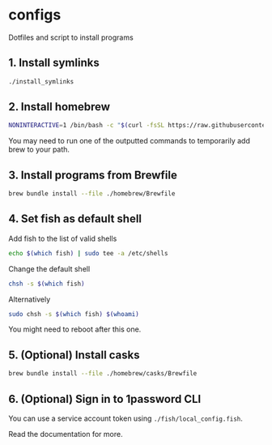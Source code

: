 # configs

Dotfiles and script to install programs

## 1. Install symlinks

```sh
./install_symlinks
```

## 2. Install homebrew

```sh
NONINTERACTIVE=1 /bin/bash -c "$(curl -fsSL https://raw.githubusercontent.com/Homebrew/install/HEAD/install.sh)"
```

You may need to run one of the outputted commands to temporarily add brew to
your path.

## 3. Install programs from Brewfile

```sh
brew bundle install --file ./homebrew/Brewfile
```

## 4. Set fish as default shell

Add fish to the list of valid shells

```sh
echo $(which fish) | sudo tee -a /etc/shells
```

Change the default shell

```sh
chsh -s $(which fish)
```

Alternatively

```sh
sudo chsh -s $(which fish) $(whoami)
```

You might need to reboot after this one.

## 5. (Optional) Install casks

```sh
brew bundle install --file ./homebrew/casks/Brewfile
```

## 6. (Optional) Sign in to 1password CLI

You can use a service account token using `./fish/local_config.fish`.

Read the documentation for more.
